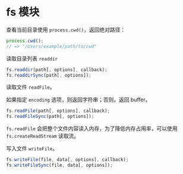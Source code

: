 # fs 模块

查看当前目录使用 `process.cwd()`，返回绝对路径：

```js
process.cwd();
// => "/Users/example/path/to/cwd"
```

读取目录列表 `readdir`

```js
fs.readdir(path[, options], callback);
fs.readdirSync(path[, options]);
```

读取文件 `readFile`。

如果指定 `encoding` 选项，则返回字符串；否则，返回 buffer。

```js
fs.readFile(path[, options], callback);
fs.readFileSync(path[, options]);
```

`fs.readFile` 会把整个文件内容读入内存，为了降低内存占用率，可以使用 `fs.createReadStream` 读取流。

写入文件 `writeFile`。

```js
fs.writeFile(file, data[, options], callback);
fs.writeFileSync(file, data[, options]);
```

[fs]: https://nodejs.org/api/fs.html